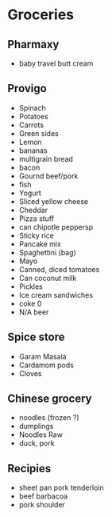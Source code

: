 # Groceries

## Pharmaxy

- baby travel butt cream

## Provigo

- Spinach
- Potatoes
- Carrots
- Green sides
- Lemon
- bananas
- multigrain bread
- bacon
- Gournd beef/pork
- fish
- Yogurt
- Sliced yellow cheese
- Cheddar
- Pizza stuff
- can chipotle peppersp
- Sticky rice
- Pancake mix
- Spaghettini (bag)
- Mayo
- Canned, diced tomatoes
- Can coconut milk
- Pickles
- Ice cream sandwiches
- coke 0
- N/A beer

## Spice store

- Garam Masala
- Cardamom pods
- Cloves

## Chinese grocery

- noodles (frozen ?)
- dumplings
- Noodles Raw
- duck, pork

## Recipies

- sheet pan pork tenderloin
- beef barbacoa
- pork shoulder
